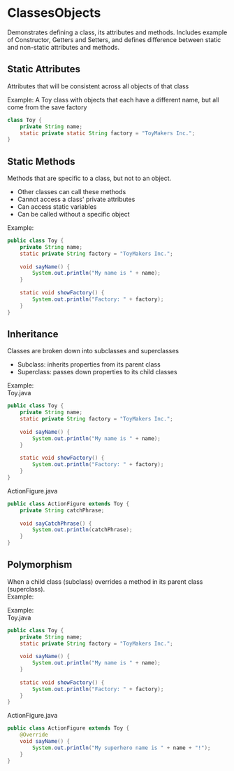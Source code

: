 # ClassesObjects

Demonstrates defining a class, its attributes and methods. 
Includes example of Constructor, Getters and Setters, 
and defines difference between static and non-static 
attributes and methods.

## Static Attributes
Attributes that will be consistent across all objects of that class  

Example: A Toy class with objects that each have a different name,
but all come from the save factory
```java
class Toy {
    private String name;
    static private static String factory = "ToyMakers Inc.";
}
```

## Static Methods
Methods that are specific to a class, but not to an object.
- Other classes can call these methods
- Cannot access a class' private attributes
- Can access static variables
- Can be called without a specific object  

Example:
```java
public class Toy {
    private String name;
    static private String factory = "ToyMakers Inc.";
    
    void sayName() {
        System.out.println("My name is " + name);
    }
    
    static void showFactory() {
        System.out.println("Factory: " + factory);
    }
}
```

## Inheritance

Classes are broken down into subclasses and superclasses
- Subclass: inherits properties from its parent class
- Superclass: passes down properties to its child classes

Example:  
Toy.java
```java
public class Toy {
    private String name;
    static private String factory = "ToyMakers Inc.";
    
    void sayName() {
        System.out.println("My name is " + name);
    }
    
    static void showFactory() {
        System.out.println("Factory: " + factory);
    }
}
```

ActionFigure.java
```java
public class ActionFigure extends Toy {
    private String catchPhrase;
    
    void sayCatchPhrase() {
        System.out.println(catchPhrase);
    }
}
```

## Polymorphism

When a child class (subclass) overrides a method in its parent class (superclass).  
Example:

Example:  
Toy.java
```java
public class Toy {
    private String name;
    static private String factory = "ToyMakers Inc.";
    
    void sayName() {
        System.out.println("My name is " + name);
    }
    
    static void showFactory() {
        System.out.println("Factory: " + factory);
    }
}
```

ActionFigure.java
```java
public class ActionFigure extends Toy {
    @Override
    void sayName() {
        System.out.println("My superhero name is " + name + "!");
    }
}
```
